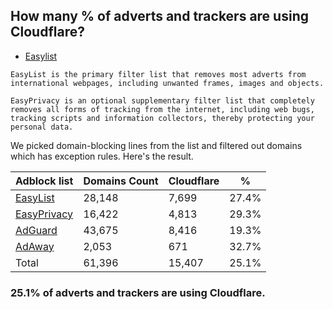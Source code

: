 ## How many % of adverts and trackers are using Cloudflare?


- [Easylist](https://web.archive.org/web/20210516110248/https://easylist.to/)
```
EasyList is the primary filter list that removes most adverts from international webpages, including unwanted frames, images and objects.

EasyPrivacy is an optional supplementary filter list that completely removes all forms of tracking from the internet, including web bugs, tracking scripts and information collectors, thereby protecting your personal data.
```


We picked domain-blocking lines from the list and filtered out domains which has exception rules.
Here's the result.


| Adblock list | Domains Count | Cloudflare | % |
| --- | --- | --- | --- |
| [EasyList](https://easylist.to/easylist/easylist.txt) | 28,148 | 7,699 | 27.4% |
| [EasyPrivacy](https://easylist.to/easylist/easyprivacy.txt) | 16,422 | 4,813 | 29.3% |
| [AdGuard](https://adguardteam.github.io/AdGuardSDNSFilter/Filters/filter.txt) | 43,675 | 8,416 | 19.3% |
| [AdAway](https://raw.githubusercontent.com/AdAway/adaway.github.io/master/hosts.txt) | 2,053 | 671 | 32.7% |
| Total | 61,396 | 15,407 | 25.1% |


### 25.1% of adverts and trackers are using Cloudflare.